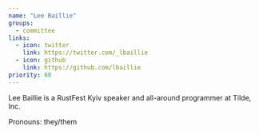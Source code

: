 ```yaml
---
name: "Lee Baillie"
groups:
  - committee
links:
  - icon: twitter
    link: https://twitter.com/_lbaillie
  - icon: github
    link: https://github.com/lbaillie
priority: 60
---
```


Lee Baillie is a RustFest Kyiv speaker and all-around programmer at Tilde, Inc.

Pronouns: they/them